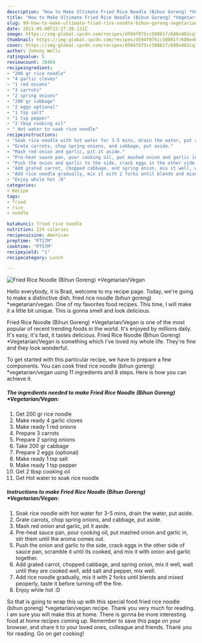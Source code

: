 ```yaml
---
description: "How to Make Ultimate Fried Rice Noodle (Bihun Goreng) *Vegetarian/Vegan"
title: "How to Make Ultimate Fried Rice Noodle (Bihun Goreng) *Vegetarian/Vegan"
slug: 99-how-to-make-ultimate-fried-rice-noodle-bihun-goreng-vegetarian-vegan
date: 2021-05-08T12:27:28.131Z
image: https://img-global.cpcdn.com/recipes/d594f075cc50881f/680x482cq70/fried-rice-noodle-bihun-goreng-vegetarianvegan-recipe-main-photo.jpg
thumbnail: https://img-global.cpcdn.com/recipes/d594f075cc50881f/680x482cq70/fried-rice-noodle-bihun-goreng-vegetarianvegan-recipe-main-photo.jpg
cover: https://img-global.cpcdn.com/recipes/d594f075cc50881f/680x482cq70/fried-rice-noodle-bihun-goreng-vegetarianvegan-recipe-main-photo.jpg
author: Johnny Wells
ratingvalue: 5
reviewcount: 18464
recipeingredient:
- "200 gr rice noodle"
- "4 garlic cloves"
- "1 red onions"
- "3 carrots"
- "2 spring onions"
- "200 gr cabbage"
- "2 eggs optional"
- "1 tsp salt"
- "1 tsp pepper"
- "2 tbsp cooking oil"
- " Hot water to soak rice noodle"
recipeinstructions:
- "Soak rice noodle with hot water for 3-5 mins, drain the water, put aside."
- "Grate carrots, chop spring onions, and cabbage, put aside."
- "Mash red onion and garlic, pit it aside."
- "Pre-heat sauce pan, pour cooking oil, put mashed onion and garlic in, stir them until the aroma comes out."
- "Push the onion and garlic to the side, crack eggs in the other side of sauce pan, scramble it until its cooked, and mix it with onion and garlic together."
- "Add grated carrot, chopped cabbage, and spring onion, mix it well, wait until they are cooked well, add salt and pepper, mix well."
- "Add rice noodle gradually, mix it with 2 forks until blends and mixed peoperly, taste it before turning off the fire."
- "Enjoy while hot :D"
categories:
- Recipe
tags:
- fried
- rice
- noodle

katakunci: fried rice noodle 
nutrition: 224 calories
recipecuisine: American
preptime: "PT27M"
cooktime: "PT57M"
recipeyield: "1"
recipecategory: Lunch

---
```



![Fried Rice Noodle (Bihun Goreng) *Vegetarian/Vegan](https://img-global.cpcdn.com/recipes/d594f075cc50881f/680x482cq70/fried-rice-noodle-bihun-goreng-vegetarianvegan-recipe-main-photo.jpg)

Hello everybody, it is Brad, welcome to my recipe page. Today, we're going to make a distinctive dish, fried rice noodle (bihun goreng) *vegetarian/vegan. One of my favorites food recipes. This time, I will make it a little bit unique. This is gonna smell and look delicious.

Fried Rice Noodle (Bihun Goreng) *Vegetarian/Vegan is one of the most popular of recent trending foods in the world. It's enjoyed by millions daily. It's easy, it's fast, it tastes delicious. Fried Rice Noodle (Bihun Goreng) *Vegetarian/Vegan is something which I've loved my whole life. They're fine and they look wonderful.




To get started with this particular recipe, we have to prepare a few components. You can cook fried rice noodle (bihun goreng) *vegetarian/vegan using 11 ingredients and 8 steps. Here is how you can achieve it.

<!--inarticleads1-->

##### The ingredients needed to make Fried Rice Noodle (Bihun Goreng) *Vegetarian/Vegan:

1. Get 200 gr rice noodle
1. Make ready 4 garlic cloves
1. Make ready 1 red onions
1. Prepare 3 carrots
1. Prepare 2 spring onions
1. Take 200 gr cabbage
1. Prepare 2 eggs (optional)
1. Make ready 1 tsp salt
1. Make ready 1 tsp pepper
1. Get 2 tbsp cooking oil
1. Get  Hot water to soak rice noodle




<!--inarticleads2-->

##### Instructions to make Fried Rice Noodle (Bihun Goreng) *Vegetarian/Vegan:

1. Soak rice noodle with hot water for 3-5 mins, drain the water, put aside.
1. Grate carrots, chop spring onions, and cabbage, put aside.
1. Mash red onion and garlic, pit it aside.
1. Pre-heat sauce pan, pour cooking oil, put mashed onion and garlic in, stir them until the aroma comes out.
1. Push the onion and garlic to the side, crack eggs in the other side of sauce pan, scramble it until its cooked, and mix it with onion and garlic together.
1. Add grated carrot, chopped cabbage, and spring onion, mix it well, wait until they are cooked well, add salt and pepper, mix well.
1. Add rice noodle gradually, mix it with 2 forks until blends and mixed peoperly, taste it before turning off the fire.
1. Enjoy while hot :D




So that is going to wrap this up with this special food fried rice noodle (bihun goreng) *vegetarian/vegan recipe. Thank you very much for reading. I am sure you will make this at home. There is gonna be more interesting food at home recipes coming up. Remember to save this page on your browser, and share it to your loved ones, colleague and friends. Thank you for reading. Go on get cooking!
